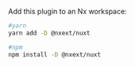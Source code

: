 Add this plugin to an Nx workspace:

```bash
#yarn
yarn add -D @nxext/nuxt
```

```bash
#npm
npm install -D @nxext/nuxt
```
